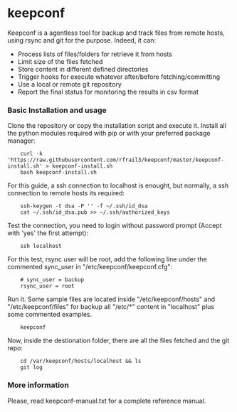keepconf
========

Keepconf is a agentless tool for backup and track files from remote hosts, using rsync and git for the purpose.
Indeed, it can:
  - Process lists of files/folders for retrieve it from hosts
  - Limit size of the files fetched
  - Store content in different defined directories
  - Trigger hooks for execute whatever after/before fetching/committing
  - Use a local or remote git repository
  - Report the final status for monitoring the results in csv format


### Basic Installation and usage

Clone the repository or copy the installation script and execute it. Install all the python modules required with pip or with your preferred package manager:

        curl -k 'https://raw.githubusercontent.com/rfrail3/keepconf/master/keepconf-install.sh' > keepconf-install.sh
        bash keepconf-install.sh

For this guide, a ssh connection to localhost is enought, but normally, a ssh connection to remote hosts its required:

        ssh-keygen -t dsa -P '' -f ~/.ssh/id_dsa
        cat ~/.ssh/id_dsa.pub >> ~/.ssh/authorized_keys

Test the connection, you need to login without password prompt (Accept with 'yes' the first attempt):

        ssh localhost

For this test, rsync user will be root, add the following line under the commented sync_user in "/etc/keepconf/keepconf.cfg":

        # sync_user = backup
        rsync_user = root

Run it.
Some sample files are located inside "/etc/keepconf/hosts" and "/etc/keepconf/files" for backup all "/etc/*" content in "localhost" plus some commented examples.

        keepconf

Now, inside the destionation folder, there are all the files fetched and the git repo:

        cd /var/keepconf/hosts/localhost && ls
        git log


### More information

Please, read keepconf-manual.txt for a complete reference manual.
